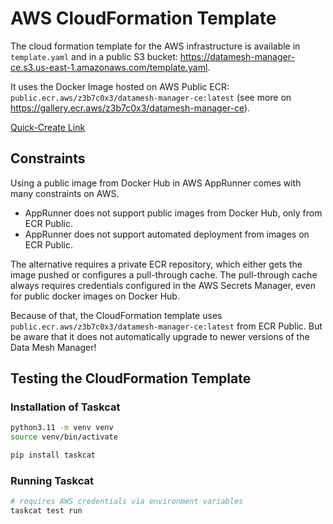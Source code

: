 # AWS CloudFormation Template

The cloud formation template for the AWS infrastructure is available in `template.yaml` and in a public S3 bucket: https://datamesh-manager-ce.s3.us-east-1.amazonaws.com/template.yaml.

It uses the Docker Image hosted on AWS Public ECR: `public.ecr.aws/z3b7c0x3/datamesh-manager-ce:latest` (see more on https://gallery.ecr.aws/z3b7c0x3/datamesh-manager-ce).

[Quick-Create Link](https://eu-central-1.console.aws.amazon.com/cloudformation/home?region=eu-central-1#/stacks/create/review?templateURL=https://datamesh-manager-ce.s3.us-east-1.amazonaws.com/template.yaml)

## Constraints

Using a public image from Docker Hub in AWS AppRunner comes with many constraints on AWS.

- AppRunner does not support public images from Docker Hub, only from ECR Public.
- AppRunner does not support automated deployment from images on ECR Public.

The alternative requires a private ECR repository, which either gets the image pushed or configures a pull-through cache.
The pull-through cache always requires credentials configured in the AWS Secrets Manager, even for public docker images on Docker Hub.

Because of that, the CloudFormation template uses `public.ecr.aws/z3b7c0x3/datamesh-manager-ce:latest` from ECR Public. But be aware that it does not automatically upgrade to newer versions of the Data Mesh Manager!

## Testing the CloudFormation Template

### Installation of Taskcat

```bash
python3.11 -m venv venv
source venv/bin/activate

pip install taskcat
```

### Running Taskcat

```bash
# requires AWS credentials via environment variables
taskcat test run
```
